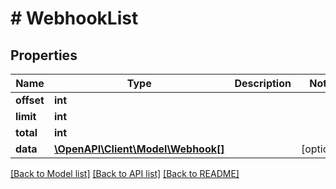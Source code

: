 # # WebhookList

## Properties

Name | Type | Description | Notes
------------ | ------------- | ------------- | -------------
**offset** | **int** |  |
**limit** | **int** |  |
**total** | **int** |  |
**data** | [**\OpenAPI\Client\Model\Webhook[]**](Webhook.md) |  | [optional]

[[Back to Model list]](../../README.md#models) [[Back to API list]](../../README.md#endpoints) [[Back to README]](../../README.md)
